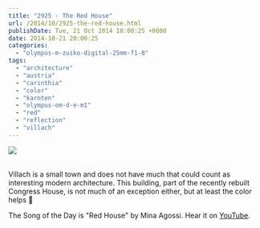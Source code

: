 ```yaml
---
title: "2925 - The Red House"
url: /2014/10/2925-the-red-house.html
publishDate: Tue, 21 Oct 2014 18:00:25 +0000
date: 2014-10-21 20:00:25
categories: 
  - "olympus-m-zuiko-digital-25mm-f1-8"
tags: 
  - "architecture"
  - "austria"
  - "carinthia"
  - "color"
  - "karnten"
  - "olympus-om-d-e-m1"
  - "red"
  - "reflection"
  - "villach"
---
```

<div class="container">
<div class="center"><a target="_blank" href="https://d25zfm9zpd7gm5.cloudfront.net/1200x1200/2014/20141003_152317_lr.jpg"><img src="https://d25zfm9zpd7gm5.cloudfront.net/0600x0600/2014/20141003_152317_lr.jpg" /></a></div>
</div>
<br />

Villach is a small town and does not have much that could count as interesting modern architecture. This building, part of the recently rebuilt Congress House, is not much of an exception either, but at least the color helps 🙂

The Song of the Day is "Red House" by Mina Agossi. Hear it on <a href="https://www.youtube.com/watch?v=MgjGI7MXmGY" target="_blank">YouTube</a>.
